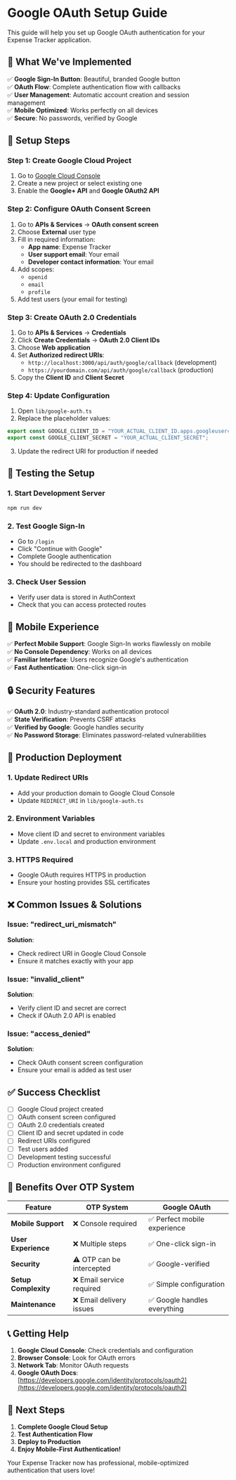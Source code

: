 # Google OAuth Setup Guide

This guide will help you set up Google OAuth authentication for your Expense Tracker application.

## 🚀 **What We've Implemented**

✅ **Google Sign-In Button**: Beautiful, branded Google button  
✅ **OAuth Flow**: Complete authentication flow with callbacks  
✅ **User Management**: Automatic account creation and session management  
✅ **Mobile Optimized**: Works perfectly on all devices  
✅ **Secure**: No passwords, verified by Google  

## 🔧 **Setup Steps**

### **Step 1: Create Google Cloud Project**

1. Go to [Google Cloud Console](https://console.cloud.google.com/)
2. Create a new project or select existing one
3. Enable the **Google+ API** and **Google OAuth2 API**

### **Step 2: Configure OAuth Consent Screen**

1. Go to **APIs & Services** → **OAuth consent screen**
2. Choose **External** user type
3. Fill in required information:
   - **App name**: Expense Tracker
   - **User support email**: Your email
   - **Developer contact information**: Your email
4. Add scopes:
   - `openid`
   - `email`
   - `profile`
5. Add test users (your email for testing)

### **Step 3: Create OAuth 2.0 Credentials**

1. Go to **APIs & Services** → **Credentials**
2. Click **Create Credentials** → **OAuth 2.0 Client IDs**
3. Choose **Web application**
4. Set **Authorized redirect URIs**:
   - `http://localhost:3000/api/auth/google/callback` (development)
   - `https://yourdomain.com/api/auth/google/callback` (production)
5. Copy the **Client ID** and **Client Secret**

### **Step 4: Update Configuration**

1. Open `lib/google-auth.ts`
2. Replace the placeholder values:

```typescript
export const GOOGLE_CLIENT_ID = "YOUR_ACTUAL_CLIENT_ID.apps.googleusercontent.com";
export const GOOGLE_CLIENT_SECRET = "YOUR_ACTUAL_CLIENT_SECRET";
```

3. Update the redirect URI for production if needed

## 🧪 **Testing the Setup**

### **1. Start Development Server**
```bash
npm run dev
```

### **2. Test Google Sign-In**
- Go to `/login`
- Click "Continue with Google"
- Complete Google authentication
- You should be redirected to the dashboard

### **3. Check User Session**
- Verify user data is stored in AuthContext
- Check that you can access protected routes

## 📱 **Mobile Experience**

✅ **Perfect Mobile Support**: Google Sign-In works flawlessly on mobile  
✅ **No Console Dependency**: Works on all devices  
✅ **Familiar Interface**: Users recognize Google's authentication  
✅ **Fast Authentication**: One-click sign-in  

## 🔒 **Security Features**

✅ **OAuth 2.0**: Industry-standard authentication protocol  
✅ **State Verification**: Prevents CSRF attacks  
✅ **Verified by Google**: Google handles security  
✅ **No Password Storage**: Eliminates password-related vulnerabilities  

## 🚀 **Production Deployment**

### **1. Update Redirect URIs**
- Add your production domain to Google Cloud Console
- Update `REDIRECT_URI` in `lib/google-auth.ts`

### **2. Environment Variables**
- Move client ID and secret to environment variables
- Update `.env.local` and production environment

### **3. HTTPS Required**
- Google OAuth requires HTTPS in production
- Ensure your hosting provides SSL certificates

## ❌ **Common Issues & Solutions**

### **Issue: "redirect_uri_mismatch"**
**Solution**: 
- Check redirect URI in Google Cloud Console
- Ensure it matches exactly with your app

### **Issue: "invalid_client"**
**Solution**: 
- Verify client ID and secret are correct
- Check if OAuth 2.0 API is enabled

### **Issue: "access_denied"**
**Solution**: 
- Check OAuth consent screen configuration
- Ensure your email is added as test user

## ✅ **Success Checklist**

- [ ] Google Cloud project created
- [ ] OAuth consent screen configured
- [ ] OAuth 2.0 credentials created
- [ ] Client ID and secret updated in code
- [ ] Redirect URIs configured
- [ ] Test users added
- [ ] Development testing successful
- [ ] Production environment configured

## 🎯 **Benefits Over OTP System**

| Feature | OTP System | Google OAuth |
|---------|------------|--------------|
| **Mobile Support** | ❌ Console required | ✅ Perfect mobile experience |
| **User Experience** | ❌ Multiple steps | ✅ One-click sign-in |
| **Security** | ⚠️ OTP can be intercepted | ✅ Google-verified |
| **Setup Complexity** | ❌ Email service required | ✅ Simple configuration |
| **Maintenance** | ❌ Email delivery issues | ✅ Google handles everything |

## 📞 **Getting Help**

1. **Google Cloud Console**: Check credentials and configuration
2. **Browser Console**: Look for OAuth errors
3. **Network Tab**: Monitor OAuth requests
4. **Google OAuth Docs**: [https://developers.google.com/identity/protocols/oauth2](https://developers.google.com/identity/protocols/oauth2)

## 🎉 **Next Steps**

1. **Complete Google Cloud Setup**
2. **Test Authentication Flow**
3. **Deploy to Production**
4. **Enjoy Mobile-First Authentication!**

Your Expense Tracker now has professional, mobile-optimized authentication that users love!
